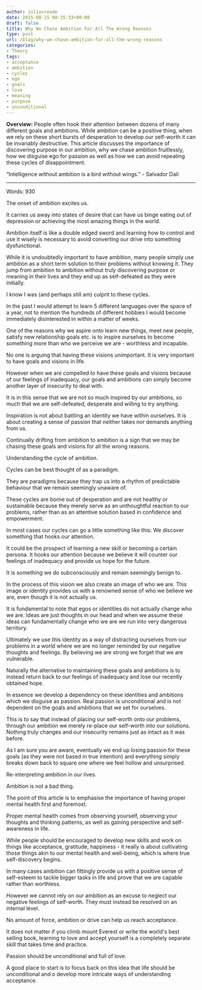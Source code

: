 ```yaml
---
author: juliusreade
date: 2015-08-15 00:35:33+00:00
draft: false
title: Why We Chase Ambition For All The Wrong Reasons
type: post
url: /blog/why-we-chase-ambition-for-all-the-wrong-reasons
categories:
- Theory
tags:
- acceptance
- ambition
- cycles
- ego
- goals
- love
- meaning
- purpose
- unconditional
---
```


**Overview:** People often hook their attention between dozens of many different goals and ambitions. While ambition can be a positive thing, when we rely on these short bursts of desperation to develop our self-worth it can be invariably destructive. This article discusses the importance of discovering purpose in our ambition, why we chase ambition fruitlessly, how we disguise ego for passion as well as how we can avoid repeating these cycles of disappointment.

“Intelligence without ambition is a bird without wings.” - Salvador Dalí



* * *



Words: 930

The onset of ambition excites us.

It carries us away into states of desire that can have us binge eating out of depression or achieving the most amazing things in the world.

Ambition itself is like a double edged sword and learning how to control and use it wisely is necessary to avoid converting our drive into something dysfunctional.

<!-- more -->
While it is undoubtedly important to have ambition, many people simply use ambition as a short term solution to their problems without knowing it. They jump from ambition to ambition without truly discovering purpose or meaning in their lives and they end up as self-defeated as they were initially.

I know I was (and perhaps still am) culprit to these cycles.

In the past I would attempt to learn 5 different languages over the space of a year, not to mention the hundreds of different hobbies I would become immediately disinterested in within a matter of weeks.

One of the reasons why we aspire onto learn new things, meet new people, satisfy new relationship goals etc. is to inspire ourselves to become something more than who we perceive we are - worthless and incapable.

No one is arguing that having these visions unimportant. It is very important to have goals and visions in life.

However when we are compelled to have these goals and visions because of our feelings of inadequacy, our goals and ambitions can simply become another layer of insecurity to deal with.

It is in this sense that we are not so much inspired by our ambitions, so much that we are self-defeated, desperate and willing to try anything.

Inspiration is not about battling an identity we have within ourselves. It is about creating a sense of passion that neither takes nor demands anything from us.

Continually drifting from ambition to ambition is a sign that we may be chasing these goals and visions for all the wrong reasons.

Understanding the cycle of ambition.

Cycles can be best thought of as a paradigm.

They are paradigms because they trap us into a rhythm of predictable behaviour that we remain seemingly unaware of.

These cycles are borne out of desperation and are not healthy or sustainable because they merely serve as an unthoughtful reaction to our problems, rather than as an attentive solution based in confidence and empowerment.

In most cases our cycles can go a little something like this: We discover something that hooks our attention.

It could be the prospect of learning a new skill or becoming a certain persona. It hooks our attention because we believe it will counter our feelings of inadequacy and provide us hope for the future.

It is something we do subconsciously and remain seemingly benign to.

In the process of this vision we also create an image of who we are. This image or identity provides us with a renowned sense of who we believe we are, even though it is not actually us.

It is fundamental to note that egos or identities do not actually change who we are. Ideas are just thoughts in our head and when we assume these ideas can fundamentally change who we are we run into very dangerous territory.

Ultimately we use this identity as a way of distracting ourselves from our problems in a world where we are no longer reminded by our negative thoughts and feelings. By believing we are strong we forget that we are vulnerable.

Naturally the alternative to maintaining these goals and ambitions is to instead return back to our feelings of inadequacy and lose our recently obtained hope.

In essence we develop a dependency on these identities and ambitions which we disguise as passion. Real passion is unconditional and is not dependent on the goals and ambitions that we set for ourselves.

This is to say that instead of placing our self-worth onto our problems, through our ambition we merely re-place our self-worth into our solutions. Nothing truly changes and our insecurity remains just as intact as it was before.

As I am sure you are aware, eventually we end up losing passion for these goals (as they were not based in true intention) and everything simply breaks down back to square one where we feel hollow and unsurprised.

Re-interpreting ambition in our lives.

Ambition is not a bad thing.

The point of this article is to emphasise the importance of having proper mental health first and foremost.

Proper mental health comes from observing yourself, observing your thoughts and thinking patterns, as well as gaining perspective and self-awareness in life.

While people should be encouraged to develop new skills and work on things like acceptance, gratitude, happiness - it really is about cultivating those things akin to our mental health and well-being, which is where true self-discovery begins.

In many cases ambition can fittingly provide us with a positive sense of self-esteem to tackle bigger tasks in life and prove that we are capable rather than worthless.

However we cannot rely on our ambition as an excuse to neglect our negative feelings of self-worth. They must instead be resolved on an internal level.

No amount of force, ambition or drive can help us reach acceptance.

It does not matter if you climb mount Everest or write the world's best selling book, learning to love and accept yourself is a completely separate skill that takes time and practice.

Passion should be unconditional and full of love.

A good place to start is to focus back on this idea that life should be unconditional and o develop more intricate ways of understanding acceptance.

